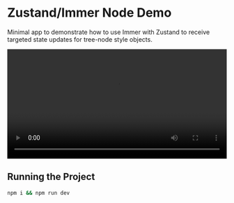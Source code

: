 # Zustand/Immer Node Demo

Minimal app to demonstrate how to use Immer with Zustand to receive targeted state updates for tree-node style objects.

<video src="./docs/Zustand-Immer Node Demo.mp4" width="100%"></video>

## Running the Project

```bash
npm i && npm run dev
```
